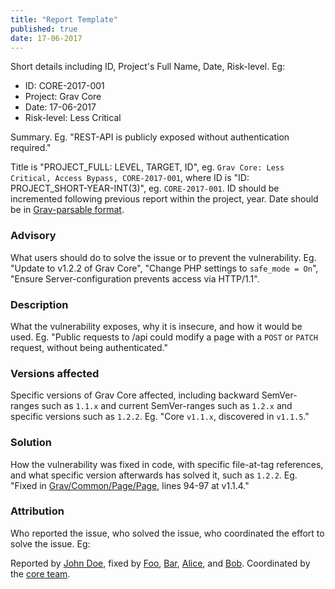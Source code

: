 ```yaml
---
title: "Report Template"
published: true
date: 17-06-2017
---
```


Short details including ID, Project's Full Name, Date, Risk-level. Eg:

- ID: CORE-2017-001
- Project: Grav Core
- Date: 17-06-2017
- Risk-level: Less Critical

Summary. Eg. "REST-API is publicly exposed without authentication required."

Title is "PROJECT_FULL: LEVEL, TARGET, ID", eg. `Grav Core: Less Critical, Access Bypass, CORE-2017-001`, where ID is "ID: PROJECT_SHORT-YEAR-INT(3)", eg. `CORE-2017-001`. ID should be incremented following previous report within the project, year. Date should be in [Grav-parsable format](https://learn.getgrav.org/content/headers#date).

### Advisory

What users should do to solve the issue or to prevent the vulnerability. Eg. "Update to v1.2.2 of Grav Core", "Change PHP settings to `safe_mode = On`", "Ensure Server-configuration prevents access via HTTP/1.1".

### Description

What the vulnerability exposes, why it is insecure, and how it would be used. Eg. "Public requests to /api could modify a page with a `POST` or `PATCH` request, without being authenticated."

### Versions affected

Specific versions of Grav Core affected, including backward SemVer-ranges such as `1.1.x` and current SemVer-ranges such as `1.2.x` and specific versions such as `1.2.2`. Eg. "Core `v1.1.x`, discovered in `v1.1.5`."

### Solution

How the vulnerability was fixed in code, with specific file-at-tag references, and what specific version afterwards has solved it, such as `1.2.2`. Eg. "Fixed in [Grav/Common/Page/Page](https://github.com/getgrav/grav/blob/1.1.4/system/src/Grav/Common/Page/Page.php#L94-L97), lines 94-97 at v1.1.4."

### Attribution

Who reported the issue, who solved the issue, who coordinated the effort to solve the issue. Eg:

Reported by [John Doe](https://en.wikipedia.org/wiki/John_Doe), fixed by [Foo](https://en.wikipedia.org/wiki/Placeholder_name#Computing), [Bar](https://en.wikipedia.org/wiki/Placeholder_name#Computing), [Alice](https://en.wikipedia.org/wiki/Placeholder_name#Computing), and [Bob](https://en.wikipedia.org/wiki/Placeholder_name#Computing). Coordinated by the [core team](https://getgrav.org/about).
